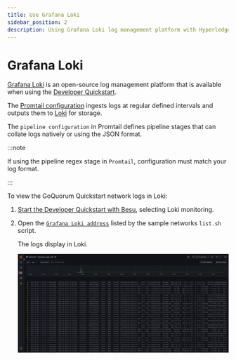 ```yaml
---
title: Use Grafana Loki
sidebar_position: 2
description: Using Grafana Loki log management platform with Hyperledger Besu
---
```


# Grafana Loki

[Grafana Loki] is an open-source log management platform that is available when using the [Developer Quickstart](../../tutorials/quickstart.md).

The [Promtail configuration] ingests logs at regular defined intervals and outputs them to [Loki] for storage.

The `pipeline configuration` in Promtail defines pipeline stages that can collate logs natively or using the JSON format.

:::note

If using the pipeline regex stage in `Promtail`, configuration must match your log format.

:::

To view the GoQuorum Quickstart network logs in Loki:

1. [Start the Developer Quickstart with Besu](../../tutorials/quickstart.md), selecting Loki monitoring.
2. Open the [`Grafana Loki address`](http://localhost:3000/d/Ak6eXLsPxFemKYKEXfcH/quorum-logs-loki?orgId=1&var-app=besu&var-search=&from=now-15m&to=now) listed by the sample networks `list.sh` script.

   The logs display in Loki.

   ![Loki logs](../../../assets/images/grafana_loki.png)

<!-- Links -->

[Promtail configuration]: https://github.com/ConsenSys/quorum-dev-quickstart/blob/master/files/common/promtail/promtail.yml
[pipeline configuration]: https://github.com/ConsenSys/quorum-dev-quickstart/blob/master/files/common/promtail/promtail.yml
[Loki]: https://github.com/ConsenSys/quorum-dev-quickstart/blob/master/files/common/loki/loki.yml
[Grafana Loki]: https://grafana.com/oss/loki/
